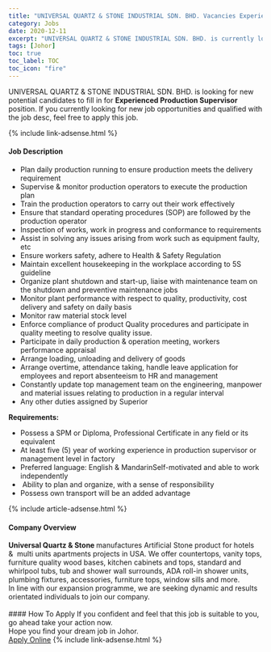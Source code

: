 ```yaml
---
title: "UNIVERSAL QUARTZ & STONE INDUSTRIAL SDN. BHD. Vacancies Experienced Production Supervisor" 
category: Jobs 
date: 2020-12-11 
excerpt: "UNIVERSAL QUARTZ & STONE INDUSTRIAL SDN. BHD. is currently looking for suitable person to fill in the Experienced Production Supervisor which positioned at Johor" 
tags: [Johor] 
toc: true 
toc_label: TOC 
toc_icon: "fire" 
--- 
```


<p>UNIVERSAL QUARTZ & STONE INDUSTRIAL SDN. BHD. is looking for new potential candidates to fill in for <b>Experienced Production Supervisor</b> position. If you currently looking for new job opportunities and qualified with the job desc, feel free to apply this job.
</p>{% include link-adsense.html %} 
<div><div><div><h4>Job Description</h4></div></div><div><div><span><div><ul><li>Plan daily production running to ensure production meets the delivery requirement</li><li>Supervise &amp; monitor production operators to execute the production plan</li><li>Train the production operators to carry out their work effectively</li><li>Ensure that standard operating procedures (SOP) are followed by the production operator</li><li>Inspection of works, work in progress and conformance to requirements</li><li>Assist in solving any issues arising from work such as equipment faulty, etc</li><li>Ensure workers safety, adhere to Health &amp; Safety Regulation</li><li>Maintain excellent housekeeping in the workplace according to 5S guideline</li><li>Organize plant shutdown and start-up, liaise with maintenance team on the shutdown and preventive maintenance jobs</li><li>Monitor plant performance with respect to quality, productivity, cost delivery and safety on daily basis</li><li>Monitor raw material stock level</li><li>Enforce compliance of product Quality procedures&#160;and participate in quality meeting to resolve quality issue.</li><li>Participate in daily production &amp; operation meeting, workers performance appraisal</li><li>Arrange loading, unloading and delivery of goods</li><li>Arrange overtime, attendance taking, handle leave application for employees and report absenteeism to HR and management</li><li>Constantly update top management team on the engineering, manpower and material issues relating to production in a regular interval</li><li>Any other duties assigned by Superior</li></ul><p><strong>Requirements:</strong></p><ul><li>Possess a SPM or Diploma, Professional Certificate in any field or its equivalent</li><li>At least five&#160;(5) year of working experience in production supervisor&#160;or management&#160;level in factory</li><li>Preferred language: English &amp; MandarinSelf-motivated and able to work independently</li><li>&#160;Ability to plan and organize, with a sense of responsibility</li><li>Possess own transport will be an added advantage</li></ul></div></span></div></div></div> 
{% include article-adsense.html %} 
<div><div><div><h4>Company Overview</h4></div></div><div><div><span><div><div><strong>Universal Quartz &amp; Stone </strong>manufactures Artificial Stone product for hotels &amp;&#160; multi units apartments projects in USA. We offer countertops, vanity tops, furniture quality wood bases, kitchen cabinets and tops, standard and whirlpool tubs, tub and shower wall surrounds, ADA roll-in shower units, plumbing fixtures, accessories, furniture tops, window sills and more.&#160;</div>
<div>In line with our expansion programme, we are seeking dynamic and results orientated individuals to join our company.<br>
&#160;</div></div></span></div></div></div> 
#### How To Apply 
If you confident and feel that this job is suitable to you, go ahead take your action now. <br/> 
Hope you find your dream job in Johor. <br/> 
<a href="https://www.jobstreet.com.my/en/job/experienced-production-supervisor-4441542?jobId=jobstreet-my-job-4441542&sectionRank=20&token=0~02ba60d2-c336-4b1f-81df-1d582ecc1dc5&fr=SRP%20View%20In%20New%20Ta" class="btn btn--info" target="_blank" rel="nofollow noopenner">Apply Online</a> 
{% include link-adsense.html %} 